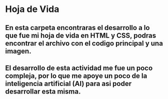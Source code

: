 # Hoja de Vida 

## En esta carpeta encontraras el desarrollo a lo que fue mi hoja de vida en HTML y CSS, podras encontrar el archivo con el codigo principal y una imagen.

## El desarrollo de esta actividad me fue un poco compleja, por lo que me apoye un poco de la inteligencia artificial (AI) para asi poder desarrollar esta misma.
